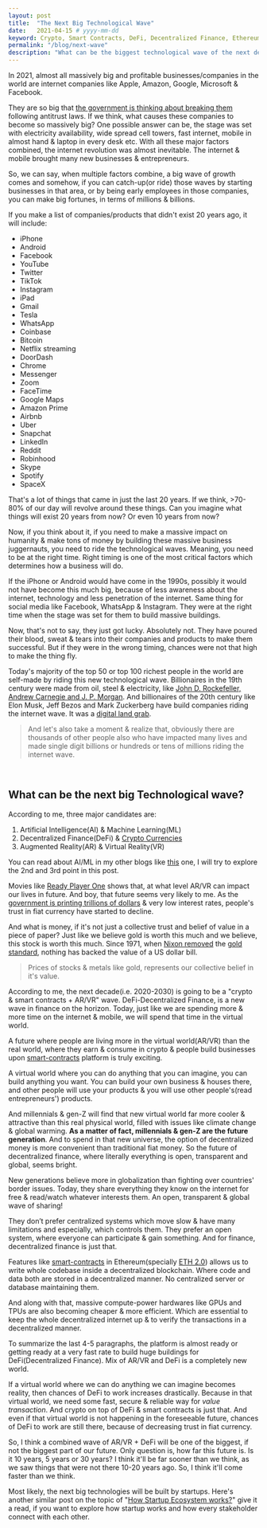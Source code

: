 ```yaml
---
layout: post
title:  "The Next Big Technological Wave"
date:   2021-04-15 # yyyy-mm-dd
keyword: Crypto, Smart Contracts, DeFi, Decentralized Finance, Ethereum, Blockchain, AR/VR    
permalink: "/blog/next-wave"
description: "What can be the biggest technological wave of the next decade?"
---
```


In 2021, almost all massively big and profitable businesses/companies in the world are internet companies like Apple, Amazon, Google, Microsoft & Facebook.

They are so big that [the government is thinking about breaking them](https://www.nytimes.com/2020/12/20/technology/antitrust-case-google-facebook.html) following antitrust laws.
If we think, what causes these companies to become so massively big?
One possible answer can be, the stage was set with electricity availability, wide spread cell towers, fast internet, mobile in almost hand & laptop in every desk etc.
With all these major factors combined, the internet revolution was almost inevitable. The internet & mobile brought many new businesses & entrepreneurs.

So, we can say, when multiple factors combine, a big wave of growth comes and somehow, if you can catch-up(or ride) those waves by starting businesses in that area, or by being early employees in those companies, you can make big fortunes, in terms of millions & billions.

If you make a list of companies/products that didn't exist 20 years ago, it will include:
- iPhone
- Android
- Facebook
- YouTube
- Twitter
- TikTok
- Instagram
- iPad
- Gmail
- Tesla
- WhatsApp
- Coinbase
- Bitcoin
- Netflix streaming
- DoorDash
- Chrome
- Messenger
- Zoom
- FaceTime
- Google Maps
- Amazon Prime
- Airbnb
- Uber
- Snapchat
- LinkedIn
- Reddit
- Robinhood
- Skype
- Spotify
- SpaceX

That's a lot of things that came in just the last 20 years. If we think, >70-80% of our day will revolve around these things.
Can you imagine what things will exist 20 years from now? Or even 10 years from now?

Now, if you think about it, if you need to make a massive impact on humanity & make tons of money by building these massive business juggernauts, you need to ride the technological waves.
Meaning, you need to be at the right time. Right timing is one of the most critical factors which determines how a business will do.

If the iPhone or Android would have come in the 1990s, possibly it would not have become this much big, because of less awareness about the internet, technology and less penetration of the internet.
Same thing for social media like Facebook, WhatsApp & Instagram. They were at the right time when the stage was set for them to build massive buildings.

Now, that's not to say, they just got lucky. Absolutely not. They have poured their blood, sweat & tears into their companies and products to make them successful.
But if they were in the wrong timing, chances were not that high to make the thing fly.

Today's majority of the top 50 or top 100 richest people in the world are self-made by riding this new technological wave.
Billionaires in the 19th century were made from oil, steel & electricity, like [John D. Rockefeller, Andrew Carnegie and J. P. Morgan](https://en.wikipedia.org/wiki/The_Men_Who_Built_America).
And billionaires of the 20th century like Elon Musk, Jeff Bezos and Mark Zuckerberg have build companies riding the internet wave. It was a [digital land grab](https://www.technologyreview.com/2000/03/01/236418/digital-land-grab/). 

> And let's also take a moment & realize that, obviously there are thousands of other people also who have impacted many lives and made single digit billions or hundreds or tens of millions riding the internet wave.

<br/>

## What can be the next big Technological wave?

According to me, three major candidates are:
1. Artificial Intelligence(AI) & Machine Learning(ML)
2. Decentralized Finance(DeFi) & <a href="https://prashantkikani.com/blog/crypto-is-inevitable" target="_blank">Crypto Currencies</a>
3. Augmented Reality(AR) & Virtual Reality(VR)

You can read about AI/ML in my other blogs like <a href="https://prashantkikani.com/blog/get-started-in-ml" target="_blank">this</a> one, I will try to explore the 2nd and 3rd point in this post.

Movies like [Ready Player One](https://en.wikipedia.org/wiki/Ready_Player_One_(film)) shows that, at what level AR/VR can impact our lives in future. And boy, that future seems very likely to me.
As the [government is printing trillions of dollars](https://www.usatoday.com/in-depth/money/2020/05/12/coronavirushow-u-s-printing-dollars-save-economy-during-crisis-fed/3038117001/) & very low interest rates, people's trust in fiat currency have started to decline.

And what is money, if it's not just a collective trust and belief of value in a piece of paper? Just like we believe gold is worth this much and we believe, this stock is worth this much. Since 1971, when [Nixon removed](https://en.wikipedia.org/wiki/Nixon_shock) the [gold standard](https://en.wikipedia.org/wiki/Gold_standard), nothing has backed the value of a US dollar bill.

> Prices of stocks & metals like gold, represents our collective belief in it's value.

According to me, the next decade(i.e. 2020-2030) is going to be a "crypto & smart contracts + AR/VR" wave. DeFi-Decentralized Finance, is a new wave in finance on the horizon. Today, just like we are spending more & more time on the internet & mobile, we will spend that time in the virtual world.

A future where people are living more in the virtual world(AR/VR) than the real world, where they earn & consume in crypto & people build businesses upon [smart-contracts](https://ethereum.org/en/developers/docs/smart-contracts/) platform is truly exciting.

A virtual world where you can do anything that you can imagine, you can build anything you want. You can build your own business & houses there, and other people will use your products & you will use other people's(read entrepreneurs') products.

And millennials & gen-Z will find that new virtual world far more cooler & attractive than this real physical world, filled with issues like climate change & global warming. <b>As a matter of fact, millennials & gen-Z are the future generation</b>.
And to spend in that new universe, the option of decentralized money is more convenient than traditional fiat money. So the future of decentralized finance, where literally everything is open, transparent and global, seems bright.

New generations believe more in globalization than fighting over countries' border issues. Today, they share everything they know on the internet for free & read/watch whatever interests them. An open, transparent & global wave of sharing!

They don’t prefer centralized systems which move slow & have many limitations and especially, which controls them. They prefer an open system, where everyone can participate & gain something. And for finance, decentralized finance is just that.

Features like [smart-contracts](https://ethereum.org/en/developers/docs/smart-contracts/) in Ethereum(specially [ETH 2.0](https://ethereum.org/en/eth2/)) allows us to write whole codebase inside a decentralized blockchain. Where code and data both are stored in a decentralized manner. No centralized server or database maintaining them.

And along with that, massive compute-power hardwares like GPUs and TPUs are also becoming cheaper & more efficient. Which are essential to keep the whole decentralized internet up & to verify the transactions in a decentralized manner.

To summarize the last 4-5 paragraphs, the platform is almost ready or getting ready at a very fast rate to build huge buildings for DeFi(Decentralized Finance). Mix of AR/VR and DeFi is a completely new world. 

If a virtual world where we can do anything we can imagine becomes reality, then chances of DeFi to work increases drastically.
Because in that virtual world, we need some fast, secure & reliable way for <i>value transaction</i>. And crypto on top of DeFi & smart contracts is just that. And even if that virtual world is not happening in the foreseeable future, chances of DeFi to work are still there, because of decreasing trust in fiat currency.

So, I think a combined wave of AR/VR + DeFi will be one of the biggest, if not the biggest part of our future. Only question is, how far this future is. Is it 10 years, 5 years or 30 years?
I think it'll be far sooner than we think, as we saw things that were not there 10-20 years ago. So, I think it'll come faster than we think.

Most likely, the next big technologies will be built by startups. Here's another similar post on the topic of "[How Startup Ecosystem works?](https://prashantkikani.com/blog/startup-ecosystem)" give it a read, if you want to explore how startup works and how every stakeholder connect with each other. 

